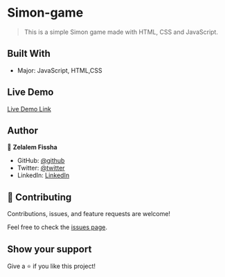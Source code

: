 # Simon-game

> This is a simple Simon game made with HTML, CSS and JavaScript.   


## Built With

- Major: JavaScript, HTML,CSS

## Live Demo

[Live Demo Link](https://zelalem1222.github.io/Simon-game/)

## Author


👤 **Zelalem Fissha**

- GitHub: [@github](https://github.com/Zelalem1222)
- Twitter: [@twitter](https://twitter.com/Zelalem52236790)
- LinkedIn: [LinkedIn](https://twitter.com/Zelalem52236790)




## 🤝 Contributing

Contributions, issues, and feature requests are welcome!

Feel free to check the [issues page](https://github.com/Zelalem1222/Simon-game/issues).

## Show your support

Give a ⭐️ if you like this project!
